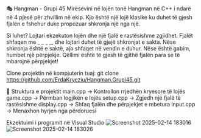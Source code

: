 🎭 Hangman - Grupi 45
Mirësevini në lojën tonë Hangman në C++ i ndarë në 4 pjesë për zhvillim në ekip. Kjo është një lojë klasike ku duhet të gjesh fjalën e fshehur duke propozuar shkronja një nga një.

Si luhet?
Lojtari ekzekuton lojën dhe një fjalë e rastësishme zgjidhet.
Fjalët shfaqen me _ _ _ _, dhe lojtari duhet të gjejë shkronjat e sakta.
Nëse shkronja është e saktë, ajo shfaqet në vendin e duhur.
Nëse është gabim, humbet një përpjekje.
Qëllimi është të gjesh të gjithë fjalën para se të mbarojnë përpjekjet!

 
Clone projektin në kompjuterin tuaj:
git clone https://github.com/ErdaKryeziu/Hangman.Grupi45.git

📂 Struktura e projektit
main.cpp → Kontrollon rrjedhën kryesore të lojës
game.cpp → Përmban logjikën e lojës
setup.cpp → Zgjedh një fjalë të rastësishme
display.cpp → Shfaq fjalën dhe përpjekjet e mbetura
input.cpp → Menaxhon hyrjen nga përdoruesi

Ekzektuimi i programit në Visual Studio
![Screenshot 2025-02-14 183016](https://github.com/user-attachments/assets/208fcd8f-3a00-4157-ac77-ae2f30343f74)
![Screenshot 2025-02-14 183026](https://github.com/user-attachments/assets/816b08e5-d16b-4dae-b70a-8aa950f6ac9e)




